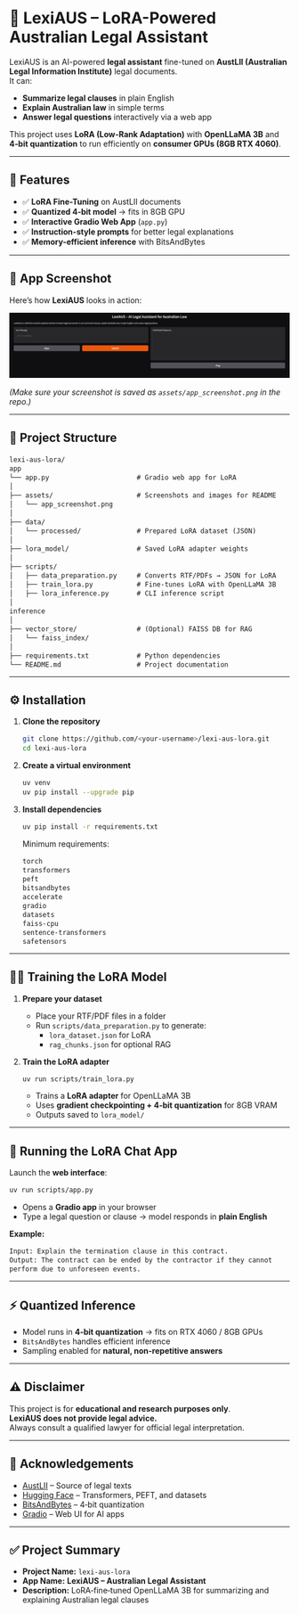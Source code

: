 # 📜 LexiAUS – LoRA-Powered Australian Legal Assistant

LexiAUS is an AI-powered **legal assistant** fine-tuned on **AustLII (Australian Legal Information Institute)** legal documents.  
It can:

- **Summarize legal clauses** in plain English  
- **Explain Australian law** in simple terms  
- **Answer legal questions** interactively via a web app  

This project uses **LoRA (Low-Rank Adaptation)** with **OpenLLaMA 3B** and **4‑bit quantization** to run efficiently on **consumer GPUs (8GB RTX 4060)**.

---

## 🚀 Features

- ✅ **LoRA Fine-Tuning** on AustLII documents  
- ✅ **Quantized 4‑bit model** → fits in 8GB GPU  
- ✅ **Interactive Gradio Web App** (`app.py`)  
- ✅ **Instruction-style prompts** for better legal explanations  
- ✅ **Memory-efficient inference** with BitsAndBytes  

---

## 📸 App Screenshot

Here’s how **LexiAUS** looks in action:

![LexiAUS Screenshot](https://github.com/prakhar105/austlii-legal-assistant/blob/master/assests/Screenshot%202025-08-05%20094540.png)

*(Make sure your screenshot is saved as `assets/app_screenshot.png` in the repo.)*

---

## 📂 Project Structure

```
lexi-aus-lora/
app
└── app.py                      # Gradio web app for LoRA 
│
├── assets/                     # Screenshots and images for README
│   └── app_screenshot.png
│
├── data/
│   └── processed/              # Prepared LoRA dataset (JSON)
│
├── lora_model/                 # Saved LoRA adapter weights
│
├── scripts/
│   ├── data_preparation.py     # Converts RTF/PDFs → JSON for LoRA
│   ├── train_lora.py           # Fine-tunes LoRA with OpenLLaMA 3B
│   ├── lora_inference.py       # CLI inference script
│   
inference
│
├── vector_store/               # (Optional) FAISS DB for RAG
│   └── faiss_index/
│
├── requirements.txt            # Python dependencies
└── README.md                   # Project documentation
```

---

## ⚙️ Installation

1. **Clone the repository**
   ```bash
   git clone https://github.com/<your-username>/lexi-aus-lora.git
   cd lexi-aus-lora
   ```

2. **Create a virtual environment**
   ```bash
   uv venv
   uv pip install --upgrade pip
   ```

3. **Install dependencies**
   ```bash
   uv pip install -r requirements.txt
   ```

   Minimum requirements:
   ```
   torch
   transformers
   peft
   bitsandbytes
   accelerate
   gradio
   datasets
   faiss-cpu
   sentence-transformers
   safetensors
   ```

---

## 🏋️‍♂️ Training the LoRA Model

1. **Prepare your dataset**
   - Place your RTF/PDF files in a folder  
   - Run `scripts/data_preparation.py` to generate:
     - `lora_dataset.json` for LoRA  
     - `rag_chunks.json` for optional RAG  

2. **Train the LoRA adapter**
   ```bash
   uv run scripts/train_lora.py
   ```
   - Trains a **LoRA adapter** for OpenLLaMA 3B  
   - Uses **gradient checkpointing + 4‑bit quantization** for 8GB VRAM  
   - Outputs saved to `lora_model/`  

---

## 💬 Running the LoRA Chat App

Launch the **web interface**:

```bash
uv run scripts/app.py
```

- Opens a **Gradio app** in your browser  
- Type a legal question or clause → model responds in **plain English**  

**Example:**
```
Input: Explain the termination clause in this contract.
Output: The contract can be ended by the contractor if they cannot perform due to unforeseen events.
```

---

## ⚡ Quantized Inference

- Model runs in **4‑bit quantization** → fits on RTX 4060 / 8GB GPUs  
- `BitsAndBytes` handles efficient inference  
- Sampling enabled for **natural, non-repetitive answers**

---

## ⚠️ Disclaimer

This project is for **educational and research purposes only**.  
**LexiAUS does not provide legal advice.**  
Always consult a qualified lawyer for official legal interpretation.

---

## 🌟 Acknowledgements

- [AustLII](https://www.austlii.edu.au/) – Source of legal texts  
- [Hugging Face](https://huggingface.co/) – Transformers, PEFT, and datasets  
- [BitsAndBytes](https://github.com/TimDettmers/bitsandbytes) – 4‑bit quantization  
- [Gradio](https://gradio.app/) – Web UI for AI apps  

---

## ✅ Project Summary

- **Project Name:** `lexi-aus-lora`  
- **App Name:** **LexiAUS – Australian Legal Assistant**  
- **Description:** LoRA‑fine‑tuned OpenLLaMA 3B for summarizing and explaining Australian legal clauses  
